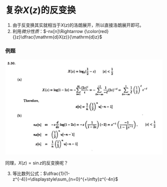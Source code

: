 # 复杂$X(z)$的反变换
1. 由于反变换其实就相当于$X(z)$的洛朗展开，所以直接洛朗展开即可。
2. 利用*微分性质*：$-nx[n]\Rightarrow {\color{red}{}z}\dfrac{\mathrm{d}X(z)}{\mathrm{d}z}$

### 例题
![](image/2019-10-18-10-31-49.png)

同理，$X(z)=\sin{z}$的反变换呢？

3. 等比数列公式：$\dfrac{1}{1-z^{-4}}=\displaystyle\sum_{n=0}^{+\infty}z^{-4n}$